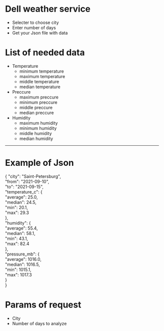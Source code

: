 # Dell weather service
* Selecter to choose city
* Enter number of days
* Get your Json file with data
# List of needed data
* Temperature
  -   minimum temperature
  -   maximum temperature
  -   middle temperature
  -   median temperature
* Preccure
  -   maximum preccure
  -   minimum preccure
  -   middle preccure
  -   median preccure
* Humidity
  -   maximum humidity
  -   minimum humidity
  -   middle humidity
  -   median humidity
---
# Example of Json
{
       "city": "Saint-Petersburg",  
       "from": "2021-09-10",  
       "to": "2021-09-15",  
       "temperature_c": {  
         "average": 25.0,  
         "median": 24.5,  
         "min": 20.1,  
         "max": 29.3  
       },  
       "humidity": {  
         "average": 55.4,  
         "median": 58.1,  
         "min": 43.1,  
         "max": 82.4  
       },  
       "pressure_mb": {  
         "average": 1016.0,  
         "median": 1016.5,  
         "min": 1015.1,  
         "max": 1017.3  
       }  
      }  
# Params of request
* City
* Number of days to analyze
